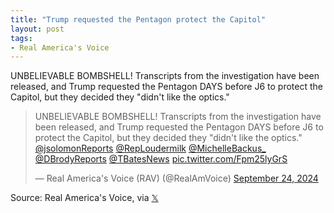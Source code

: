```yaml
---
title: "Trump requested the Pentagon protect the Capitol"
layout: post
tags:
- Real America's Voice
---
```


UNBELIEVABLE BOMBSHELL! Transcripts from the investigation have been released, and Trump requested the Pentagon DAYS before J6 to protect the Capitol, but they decided they "didn't like the optics."

<blockquote class="twitter-tweet"><p lang="en" dir="ltr">UNBELIEVABLE BOMBSHELL! Transcripts from the investigation have been released, and Trump requested the Pentagon DAYS before J6 to protect the Capitol, but they decided they &quot;didn&#39;t like the optics.&quot; <a href="https://twitter.com/jsolomonReports?ref_src=twsrc%5Etfw">@jsolomonReports</a> <a href="https://twitter.com/RepLoudermilk?ref_src=twsrc%5Etfw">@RepLoudermilk</a> <a href="https://twitter.com/michellebackus_?ref_src=twsrc%5Etfw">@MichelleBackus_</a> <a href="https://twitter.com/DBrodyReports?ref_src=twsrc%5Etfw">@DBrodyReports</a> <a href="https://twitter.com/TBatesNews?ref_src=twsrc%5Etfw">@TBatesNews</a> <a href="https://t.co/Fpm25lyGrS">pic.twitter.com/Fpm25lyGrS</a></p>&mdash; Real America&#39;s Voice (RAV) (@RealAmVoice) <a href="https://twitter.com/RealAmVoice/status/1838570007095316939?ref_src=twsrc%5Etfw">September 24, 2024</a></blockquote> <script async src="https://platform.twitter.com/widgets.js" charset="utf-8"></script>

Source: Real America's Voice, via [𝕏](https://x.com)
